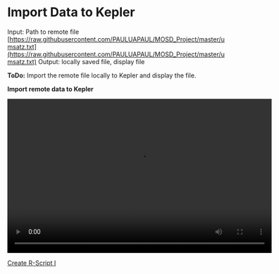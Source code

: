 # Import Data to Kepler

Input: Path to remote file  [https://raw.githubusercontent.com/PAULUAPAUL/MOSD_Project/master/umsatz.txt](https://raw.githubusercontent.com/PAULUAPAUL/MOSD_Project/master/umsatz.txt)
Output: locally saved file, display file

**ToDo:** Import the remote file locally to Kepler and display the file.

**Import remote data to Kepler**
<p float="middle">
  <video width="600" height="350" controls>
  <source src="Video/1_ImportData.mp4" type="video/mp4">
  </video>
</p>

[Create R-Script I](./3_kepler_R_script1.md)
